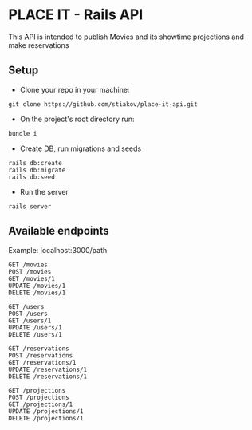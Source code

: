 # PLACE IT - Rails API

This API is intended to publish Movies and its showtime projections
 and make reservations
 
 ## Setup
 
 - Clone your repo in your machine:
 
 `git clone https://github.com/stiakov/place-it-api.git`
 
 - On the project's root directory run:
 
 `bundle i`
 
 - Create DB, run migrations and seeds
 
 ```
 rails db:create
 rails db:migrate
 rails db:seed
 ```
 
 - Run the server
 
 `rails server`
 
## Available endpoints
 
Example: localhost:3000/path

```
GET /movies
POST /movies
GET /movies/1
UPDATE /movies/1
DELETE /movies/1

GET /users
POST /users
GET /users/1
UPDATE /users/1
DELETE /users/1

GET /reservations
POST /reservations
GET /reservations/1
UPDATE /reservations/1
DELETE /reservations/1

GET /projections
POST /projections
GET /projections/1
UPDATE /projections/1
DELETE /projections/1
```